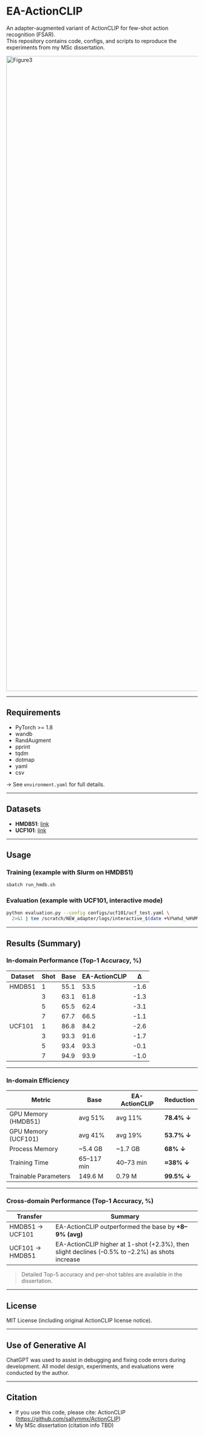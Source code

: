 # EA-ActionCLIP

An adapter-augmented variant of ActionCLIP for few-shot action recognition (FSAR).  
This repository contains code, configs, and scripts to reproduce the experiments from my MSc dissertation.

<img width="3875" height="1672" alt="Figure3" src="https://github.com/user-attachments/assets/72344272-97ea-4539-8f04-7f138c7c2adc" />

---

## Requirements
- PyTorch >= 1.8
- wandb
- RandAugment
- pprint
- tqdm
- dotmap
- yaml
- csv
  
-> See `environment.yaml` for full details.

---

## Datasets
- **HMDB51**: [link](https://serre-lab.clps.brown.edu/resource/hmdb-a-large-human-motion-database/)  
- **UCF101**: [link](https://www.crcv.ucf.edu/data/UCF101.php)  

---

## Usage

### Training (example with Slurm on HMDB51)
```bash
sbatch run_hmdb.sh
```

### Evaluation (example with UCF101, interactive mode)
```bash
python evaluation.py --config configs/ucf101/ucf_test.yaml \
  2>&1 | tee /scratch/NEW_adapter/logs/interactive_$(date +%Y%m%d_%H%M%S).log
```

---

## Results (Summary)

### In-domain Performance (Top-1 Accuracy, %)

| Dataset | Shot | Base | EA-ActionCLIP | Δ    |
|---------|------|------|---------------|------|
| HMDB51  | 1    | 55.1 | 53.5          | -1.6 |
|         | 3    | 63.1 | 61.8          | -1.3 |
|         | 5    | 65.5 | 62.4          | -3.1 |
|         | 7    | 67.7 | 66.5          | -1.1 |
| UCF101  | 1    | 86.8 | 84.2          | -2.6 |
|         | 3    | 93.3 | 91.6          | -1.7 |
|         | 5    | 93.4 | 93.3          | -0.1 |
|         | 7    | 94.9 | 93.9          | -1.0 |

---

### In-domain Efficiency

| Metric               | Base      | EA-ActionCLIP | Reduction   |
|----------------------|-----------|---------------|-------------|
| GPU Memory (HMDB51)  | avg 51%   | avg 11%       | **78.4% ↓** |
| GPU Memory (UCF101)  | avg 41%   | avg 19%       | **53.7% ↓** |
| Process Memory       | ~5.4 GB   | ~1.7 GB       | **68% ↓**   |
| Training Time        | 65–117 min| 40–73 min     | **≈38% ↓**  |
| Trainable Parameters | 149.6 M   | 0.79 M        | **99.5% ↓** |

---

### Cross-domain Performance (Top-1 Accuracy, %)

| Transfer         | Summary                                                                 |
|------------------|-------------------------------------------------------------------------|
| HMDB51 → UCF101  | EA-ActionCLIP outperformed the base by **+8–9% (avg)**                  |
| UCF101 → HMDB51  | EA-ActionCLIP higher at 1-shot (+2.3%), then slight declines (–0.5% to –2.2%) as shots increase |

> Detailed Top-5 accuracy and per-shot tables are available in the dissertation.

---

## License

MIT License (including original ActionCLIP license notice).

---

## Use of Generative AI
ChatGPT was used to assist in debugging and fixing code errors during development. 
All model design, experiments, and evaluations were conducted by the author.

---

## Citation

- If you use this code, please cite: ActionCLIP (https://github.com/sallymmx/ActionCLIP)
- My MSc dissertation (citation info TBD)
